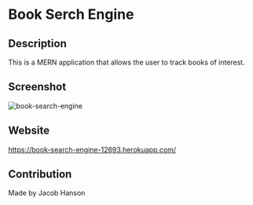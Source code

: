# Book Serch Engine

## Description
This is a MERN application that allows the user to track books of interest.

## Screenshot
![book-search-engine](https://user-images.githubusercontent.com/89164466/151842787-ec491123-7b3f-47d2-988b-536b27765ea3.png)

## Website
https://book-search-engine-12693.herokuapp.com/

## Contribution
Made by Jacob Hanson
